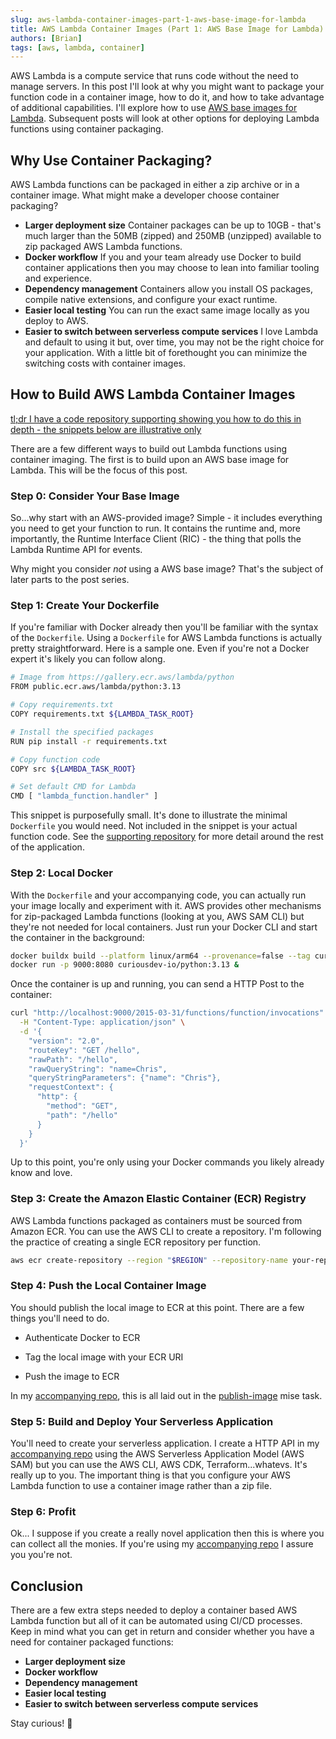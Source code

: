 ```yaml
---
slug: aws-lambda-container-images-part-1-aws-base-image-for-lambda
title: AWS Lambda Container Images (Part 1: AWS Base Image for Lambda)
authors: [Brian]
tags: [aws, lambda, container]
---
```


AWS Lambda is a compute service that runs code without the need to manage servers. In this post I'll look at why you might want to package your function code in a container image, how to do it, and how to take advantage of additional capabilities. I'll explore how to use [AWS base images for Lambda](https://docs.aws.amazon.com/lambda/latest/dg/images-create.html#runtimes-images-lp). Subsequent posts will look at other options for deploying Lambda functions using container packaging.

<!--truncate-->

## Why Use Container Packaging?

AWS Lambda functions can be packaged in either a zip archive or in a container image. What might make a developer choose container packaging?

- **Larger deployment size** Container packages can be up to 10GB - that's much larger than the 50MB (zipped) and 250MB (unzipped) available to zip packaged AWS Lambda functions.
- **Docker workflow** If you and your team already use Docker to build container applications then you may choose to lean into familiar tooling and experience.
- **Dependency management** Containers allow you install OS packages, compile native extensions, and configure your exact runtime.
- **Easier local testing** You can run the exact same image locally as you deploy to AWS.
- **Easier to switch between serverless compute services** I love Lambda and default to using it but, over time, you may not be the right choice for your application. With a little bit of forethought you can minimize the switching costs with container images.

## How to Build AWS Lambda Container Images

[tl;dr I have a code repository supporting showing you how to do this in depth - the snippets below are illustrative only](https://github.com/curiousdev-io/aws-lambda-container-images/tree/main)

There are a few different ways to build out Lambda functions using container imaging. The first is to build upon an AWS base image for Lambda. This will be the focus of this post.

### Step 0: Consider Your Base Image

So...why start with an AWS-provided image? Simple - it includes everything you need to get your function to run. It contains the runtime and, more importantly, the Runtime Interface Client (RIC) - the thing that polls the Lambda Runtime API for events.

Why might you consider _not_ using a AWS base image? That's the subject of later parts to the post series.

### Step 1: Create Your Dockerfile

If you're familiar with Docker already then you'll be familiar with the syntax of the `Dockerfile`. Using a `Dockerfile` for AWS Lambda functions is actually pretty straightforward. Here is a sample one. Even if you're not a Docker expert it's likely you can follow along.

```bash
# Image from https://gallery.ecr.aws/lambda/python
FROM public.ecr.aws/lambda/python:3.13

# Copy requirements.txt
COPY requirements.txt ${LAMBDA_TASK_ROOT}

# Install the specified packages
RUN pip install -r requirements.txt

# Copy function code
COPY src ${LAMBDA_TASK_ROOT}

# Set default CMD for Lambda
CMD [ "lambda_function.handler" ]
```

This snippet is purposefully small. It's done to illustrate the minimal `Dockerfile` you would need. Not included in the snippet is your actual function code. See the [supporting repository](https://github.com/curiousdev-io/aws-lambda-container-images/tree/main) for more detail around the rest of the application.

### Step 2: Local Docker

With the `Dockerfile` and your accompanying code, you can actually run your image locally and experiment with it. AWS provides other mechanisms for zip-packaged Lambda functions (looking at you, AWS SAM CLI) but they're not needed for local containers. Just run your Docker CLI and start the container in the background:

```bash
docker buildx build --platform linux/arm64 --provenance=false --tag curiousdev-io/python:3.13 .
docker run -p 9000:8080 curiousdev-io/python:3.13 &
```

Once the container is up and running, you can send a HTTP Post to the container:

```bash
curl "http://localhost:9000/2015-03-31/functions/function/invocations" \
  -H "Content-Type: application/json" \
  -d '{
    "version": "2.0",
    "routeKey": "GET /hello",
    "rawPath": "/hello",
    "rawQueryString": "name=Chris",
    "queryStringParameters": {"name": "Chris"},
    "requestContext": {
      "http": {
        "method": "GET",
        "path": "/hello"
      }
    }
  }'
```

Up to this point, you're only using your Docker commands you likely already know and love.

### Step 3: Create the Amazon Elastic Container (ECR) Registry

AWS Lambda functions packaged as containers must be sourced from Amazon ECR. You can use the AWS CLI to create a repository. I'm following the practice of creating a single ECR repository per function.

```bash
aws ecr create-repository --region "$REGION" --repository-name your-repo-name
```

### Step 4: Push the Local Container Image

You should publish the local image to ECR at this point. There are a few things you'll need to do.

* Authenticate Docker to ECR

* Tag the local image with your ECR URI

* Push the image to ECR

In my [accompanying repo](https://github.com/curiousdev-io/aws-lambda-container-images), this is all laid out in the [publish-image](https://github.com/curiousdev-io/aws-lambda-container-images/blob/main/aws-base-images/python/.config/mise/tasks/publish-image) mise task.

### Step 5: Build and Deploy Your Serverless Application

You'll need to create your serverless application. I create a HTTP API in my [accompanying repo](https://github.com/curiousdev-io/aws-lambda-container-images) using the AWS Serverless Application Model (AWS SAM) but you can use the AWS CLI, AWS CDK, Terraform...whatevs. It's really up to you. The important thing is that you configure your AWS Lambda function to use a container image rather than a zip file.

### Step 6: Profit

Ok... I suppose if you create a really novel application then this is where you can collect all the monies. If you're using my [accompanying repo](https://github.com/curiousdev-io/aws-lambda-container-images) I assure you you're not. 

## Conclusion

There are a few extra steps needed to deploy a container based AWS Lambda function but all of it can be automated using CI/CD processes. Keep in mind what you can get in return and consider whether you have a need for container packaged functions:

- **Larger deployment size**
- **Docker workflow**
- **Dependency management**
- **Easier local testing**
- **Easier to switch between serverless compute services**


Stay curious! 🚀
